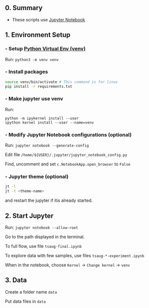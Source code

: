 

## 0. Summary
- These scripts use [Jupyter Notebook](https://jupyter-notebook.readthedocs.io/en/latest/user-documentation.html)


## 1.  Environment Setup
### - Setup [Python Virtual Env (venv)](https://docs.python.org/3/library/venv.html)
Run: `python3 -m venv venv`
### - Install packages
```bash
source venv/bin/activate # This command is for linux
pip install -r requirements.txt
```
### - Make jupyter use venv
Run: 
```
python -m ipykernel install --user
ipython kernel install --user --name=venv
```

### - Modify Jupyter Notebook configurations (optional) 
Run: `jupyter notebook --generate-config`

Edit file `/home/${USER}/.jupyter/jupyter_notebook_config.py`

Find, uncomment and set `c.NotebookApp.open_browser` to `False`

### - Jupyter theme (optional)
```bash
jt -l
jt -t <theme-name>
```
and restart the jupyter if itis already started.

## 2. Start Jupyter
Run: `jupyter notebook --allow-root`

Go to the path displayed in the terminal.

To full flow, use file `tsaug-final.ipynb`

To explore data with few samples, use files `tsaug-*-experiment.ipynb`

When in the notebook, choose `Kernel` -> `Change kernel` -> `venv`

## 3. Data
Create a folder name `data`

Put data files in `data` 

